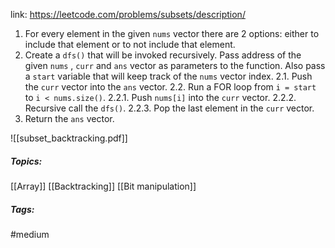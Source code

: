 link: https://leetcode.com/problems/subsets/description/

1. For every element in the given `nums` vector there are 2 options: either to include that element or to not include that element.
2. Create a `dfs()` that will be invoked recursively. Pass address of the given `nums` , `curr` and `ans` vector as parameters to the function. Also pass a `start` variable that will keep track of the `nums` vector index.
	2.1. Push the `curr` vector into the `ans` vector.
	2.2. Run a FOR loop from `i = start` to `i < nums.size()`.
		2.2.1. Push `nums[i]` into the `curr` vector. 
		2.2.2. Recursive call the `dfs()`.
		2.2.3. Pop the last element in the `curr` vector.
3. Return the `ans` vector. 

![[subset_backtracking.pdf]]


##### Topics:
[[Array]] [[Backtracking]] [[Bit manipulation]]

##### Tags:
#medium 